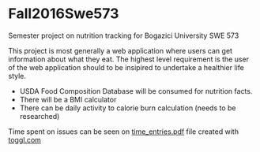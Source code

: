 # Fall2016Swe573
Semester project on nutrition tracking for Bogazici University SWE 573

This project is most generally a web application where users can get information about what they eat. The highest level requirement is the user of the web application should to be insipired to undertake a healthier life style.

* USDA Food Composition Database will be consumed for nutrition facts.
* There will be a BMI calculator
* There can be daily activity to calorie burn calculation (needs to be researched)

Time spent on issues can be seen on [time_entries.pdf](../master/time_entries.pdf) file created with [toggl.com](http://toggl.com)
